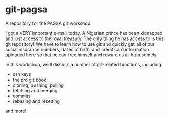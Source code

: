 # git-pagsa
A repository for the PAGSA git workshop.

I got a VERY important e-mail today. A Nigerian prince has been kidnapped and lost access to the royal treasury. The only thing he has access to is this git repository! We have to learn how to use git and quickly get all of our social insurance numbers, dates of birth, and credit card information uploaded here so that he can free himself and reward us all handsomely.

In this workshop, we'll discuss a number of git-related functions, including:

 * ssh keys
 * the pro git book
 * cloning, pushing, pulling
 * fetching and merging
 * commits
 * rebasing and resetting

and more!
